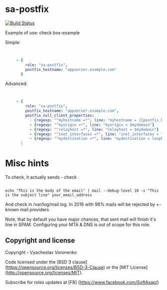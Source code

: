 sa-postfix
==========

[![Build Status](https://travis-ci.org/softasap/sa-postfix.svg?branch=master)](https://travis-ci.org/softasap/sa-postfix)


Example of use: check box-example

Simple:

```YAML


     - {
         role: "sa-postfix",
         postfix_hostname: "appserver.example.com"
       }

```


Advanced:

```YAML


     - {
         role: "sa-postfix",
         postfix_hostname: "appserver.example.com",
         postfix_null_client_properties:
           - {regexp: "^myhostname =*", line: "myhostname = {{postfix_hostname}}"}
           - {regexp: "^myorigin =*", line: "myorigin = $mydomain"}
           - {regexp: "^relayhost =*", line: "relayhost = $mydomain"}
           - {regexp: "^inet_interfaces =*", line: "inet_interfaces = loopback-only"}
           - {regexp: "^mydestination =*", line: "mydestination = loopback-only"}
       }

```


# Misc hints

To check, it actually sends - check

```shell

echo "This is the body of the email" | mail --debug-level 10 -s "This is the subject line" your_email_address

```

And check in /var/log/mail.log. In 2016 with 98% mails will be rejected by +- known mail providers

Note, that by default you have major chances, that sent mail will finish it's line in SPAM.  Configuring your MTA & DNS is out of scope for this role.


Copyright and license
---------------------

Copyright - Vyacheslav Voronenko

Code licensed under the [BSD 3 clause] (https://opensource.org/licenses/BSD-3-Clause) or the [MIT License] (http://opensource.org/licenses/MIT).

Subscribe for roles updates at [FB] (https://www.facebook.com/SoftAsap/)
